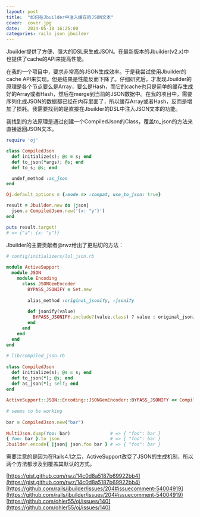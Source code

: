 ```yaml
---
layout: post
title:  "如何在Jbuilder中注入缓存的JSON文本"
cover:  cover.jpg
date:   2014-05-18 16:25:00
categories: rails json jbuilder
---
```


Jbuilder提供了方便、强大的DSL来生成JSON。在最新版本的Jbuilder(v2.x)中也提供了cache的API来提高性能。

在我的一个项目中，要求非常高的JSON生成效率。于是我尝试使用Jbuilder的cache API来实现。但是结果是性能反而下降了。仔细研究后，才发现Jbuilder的原理是各个节点要么是Array，要么是Hash，而它的cache也只是简单的缓存生成好的Array或者Hash，然后在merge到当前的JSON数据中。在我的项目中，需要序列化成JSON的数据都已经在内存里面了，所以缓存Array或者Hash，反而是增加了损耗。我需要找到的是直接在Jbuilder的DSL中注入JSON文本的功能。

我找到的方法原理是通过创建一个CompiledJson的Class，覆盖to_json的方法来直接返回JSON文本。

```ruby
require 'oj'

class CompiledJson
  def initialize(s); @s = s; end
  def to_json(*args); @s; end
  def to_s; @s; end

  undef_method :as_json
end

Oj.default_options = {:mode => :compat, use_to_json: true}

result = Jbuilder.new do |json|
  json.a CompiledJson.new('{x: "y"}')
end

puts result.target!
# => {"a": {x: "y"}}
```

Jbuilder的主要贡献者@rwz给出了更贴切的方法：

```ruby
# config/initializers/lol_json.rb
 
module ActiveSupport
  module JSON
    module Encoding
      class JSONGemEncoder
        BYPASS_JSONIFY = Set.new
        
        alias_method :original_jsonify, :jsonify
        
        def jsonify(value)
          BYPASS_JSONIFY.include?(value.class) ? value : original_jsonify(value)
        end
      end
    end
  end
end
 
# lib/compiled_json.rb
 
class CompiledJson
  def initialize(s); @s = s; end
  def to_json(*); @s; end
  def as_json(*); self; end
end
 
ActiveSupport::JSON::Encoding::JSONGemEncoder::BYPASS_JSONIFY << CompiledJson
 
# seems to be working
 
bar = CompiledJson.new("bar")
 
MultiJson.dump(foo: bar)               # => { "foo": bar }
{ foo: bar }.to_json                   # => { "foo": bar }
Jbuilder.encode{ |json| json.foo bar } # => { "foo": bar }
```

需要注意的是因为在Rails4.1之后，ActiveSupport改变了JSON的生成机制，所以两个方法都涉及到覆盖其默认的方式。

[https://gist.github.com/rwz/14c0d8a5187b69922bb4](https://gist.github.com/rwz/14c0d8a5187b69922bb4)
[https://github.com/rails/jbuilder/issues/204#issuecomment-54004919](https://github.com/rails/jbuilder/issues/204#issuecomment-54004919)
[https://github.com/ohler55/oj/issues/140](https://github.com/ohler55/oj/issues/140)